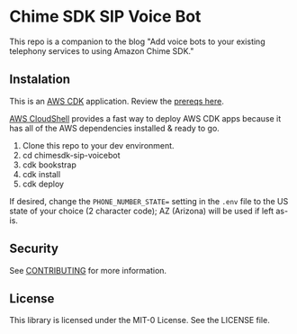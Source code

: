 # Chime SDK SIP Voice Bot
This repo is a companion to the blog "Add voice bots to your existing telephony services to using Amazon Chime SDK."

## Instalation
This is an [AWS CDK](https://docs.aws.amazon.com/cdk/v2/guide/home.html) application. Review the [prereqs here](https://docs.aws.amazon.com/cdk/v2/guide/getting_started.html#getting_started_prerequisites). 

[AWS CloudShell](https://docs.aws.amazon.com/cloudshell/latest/userguide/welcome.html) provides a fast way to deploy AWS CDK apps because it has all of the AWS dependencies installed & ready to go. 

1. Clone this repo to your dev environment. 
2. cd chimesdk-sip-voicebot
3. cdk bookstrap
4. cdk install 
5. cdk deploy 

If desired, change the `PHONE_NUMBER_STATE=` setting in the `.env` file to the US state of your choice (2 character code); AZ (Arizona) will be used if left as-is. 

## Security

See [CONTRIBUTING](CONTRIBUTING.md#security-issue-notifications) for more information.

## License

This library is licensed under the MIT-0 License. See the LICENSE file.

